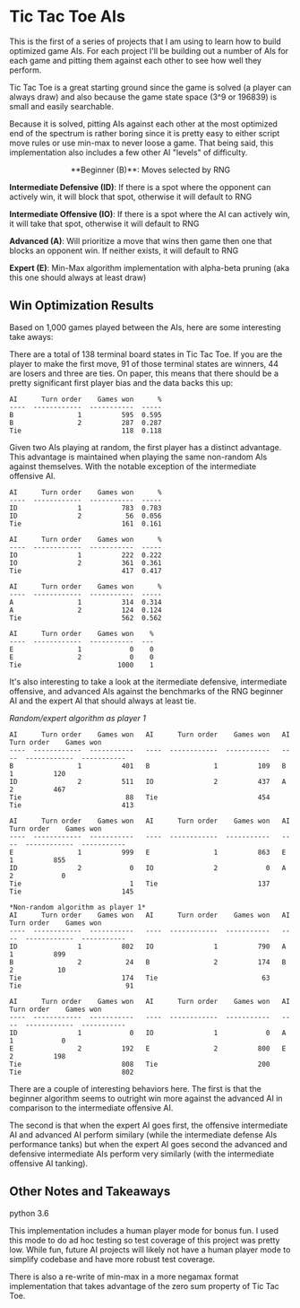 # Tic Tac Toe AIs

This is the first of a series of projects that I am using to learn how to build optimized game AIs. For each project I'll be building out a number of AIs for each game and pitting them against each other to see how well they perform. 

Tic Tac Toe is a great starting ground  since the game is solved (a player can always draw) and also because the game state space (3^9 or 196839) is small and easily searchable.

Because it is solved, pitting AIs against each other at the most optimized end of the spectrum is rather boring since it is pretty easy to either script move rules or use min-max to never loose a game. That being said, this implementation also includes a few other AI "levels" of difficulty.

<p style="text-align: center;">
**Beginner (B)**: Moves selected by RNG

**Intermediate Defensive (ID)**: If there is a spot where the opponent can actively win, it will block that spot, otherwise it will default to RNG  

**Intermediate Offensive (IO)**: If there is a spot where the AI can actively win, it will take that spot, otherwise it will default to RNG

**Advanced (A)**: Will prioritize a move that wins then game then one that blocks an opponent win. If neither exists, it will default to RNG  

**Expert (E)**: Min-Max algorithm implementation with alpha-beta pruning (aka this one should always at least draw)
</p>

## Win Optimization Results
Based on 1,000 games played between the AIs, here are some interesting take aways:

There are a total of 138 terminal board states in Tic Tac Toe. If you are the player to make the first move, 91 of those terminal states are winners, 44 are losers and three are ties. On paper, this means that there should be a pretty significant first player bias and the data backs this up:

```
AI      Turn order    Games won      %
----  ------------  -----------  -----
B                1          595  0.595
B                2          287  0.287
Tie                         118  0.118

```

Given two AIs playing at random, the first player has a distinct advantage. This advantage is maintained when playing the same non-random AIs against themselves. With the notable exception of the intermediate offensive AI.

```
AI      Turn order    Games won      %
----  ------------  -----------  -----
ID               1          783  0.783
ID               2           56  0.056
Tie                         161  0.161

AI      Turn order    Games won      %
----  ------------  -----------  -----
IO               1          222  0.222
IO               2          361  0.361
Tie                         417  0.417

AI      Turn order    Games won      %
----  ------------  -----------  -----
A                1          314  0.314
A                2          124  0.124
Tie                         562  0.562

AI      Turn order    Games won    %
----  ------------  -----------  ---
E                1            0    0
E                2            0    0
Tie                        1000    1
```

It's also interesting to take a look at the itermediate defensive, intermediate offensive, and advanced AIs against the benchmarks of the RNG beginner AI and the expert AI that should always at least tie. 

*Random/expert algorithm as player 1*
```
AI      Turn order    Games won   AI      Turn order    Games won   AI      Turn order    Games won
----  ------------  -----------   ----  ------------  -----------   ----  ------------  -----------
B                1          401   B                1          109   B                1          120
ID               2          511   IO               2          437   A                2          467
Tie                          88   Tie                         454   Tie                         413

AI      Turn order    Games won   AI      Turn order    Games won   AI      Turn order    Games won
----  ------------  -----------   ----  ------------  -----------   ----  ------------  -----------
E                1          999   E                1          863   E                1          855
ID               2            0   IO               2            0   A                2            0
Tie                           1   Tie                         137   Tie                         145

*Non-random algorithm as player 1*
AI      Turn order    Games won   AI      Turn order    Games won   AI      Turn order    Games won
----  ------------  -----------   ----  ------------  -----------   ----  ------------  -----------
ID               1          802   IO               1          790   A                1          899
B                2           24   B                2          174   B                2           10
Tie                         174   Tie                          63   Tie                          91

AI      Turn order    Games won   AI      Turn order    Games won   AI      Turn order    Games won
----  ------------  -----------   ----  ------------  -----------   ----  ------------  -----------
ID               1            0   IO               1            0   A                1            0
E                2          192   E                2          800   E                2          198
Tie                         808   Tie                         200   Tie                         802
```

There are a couple of interesting behaviors here. The first is that the beginner algorithm seems to outright win more against the advanced AI in comparison to the intermediate offensive AI. 

The second is that when the expert AI goes first, the offensive intermediate AI and advanced AI perform similary (while the intermediate defense AIs performance tanks) but when the expert AI goes second the advanced and defensive intermediate AIs perform very similarly (with the intermediate offensive AI tanking). 

## Other Notes and Takeaways
python 3.6 

This implementation includes a human player mode for bonus fun. I used this mode to do ad hoc testing so test coverage of this project was pretty low. While fun, future AI projects will likely not have a human player mode to simplify codebase and have more robust test coverage.

There is also a re-write of min-max in a more negamax format implementation that takes advantage of the zero sum property of Tic Tac Toe.



